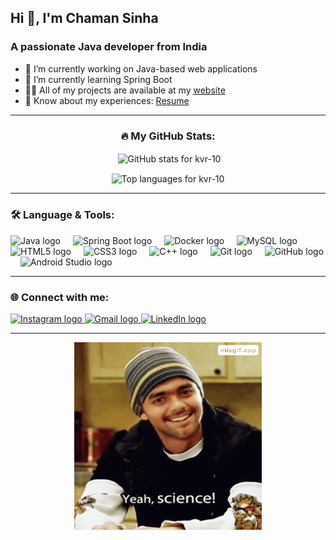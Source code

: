 <h2 align="left">Hi 👋, I'm Chaman Sinha</h2>
<h3 align="left">A passionate Java developer from India</h3>

- 🔭 I’m currently working on Java-based web applications  
- 🌱 I’m currently learning Spring Boot  
- 👨‍💻 All of my projects are available at my [website](https://kvr-10.github.io)  
- 📄 Know about my experiences: [Resume](https://kvr-10.github.io/Chaman_Sinha_Resume.pdf)

---

<div align="center">
  <h3 align="center">🔥 My GitHub Stats:</h3>
  <p>&nbsp;<img align="center" src="https://github-readme-stats.vercel.app/api?username=kvr-10&show_icons=true&title_color=cc9724&text_color=ea6d1a&bg_color=2a292e&locale=en" alt="GitHub stats for kvr-10" /></p>
  <p><img align="center" src="https://github-readme-stats.vercel.app/api/top-langs?username=kvr-10&show_icons=true&title_color=d0b425&text_color=ee7e17&bg_color=2d2525&locale=en&layout=compact" alt="Top languages for kvr-10" /></p>
 <!--- <p><img align="center" src="https://github-readme-streak-stats.herokuapp.com/?user=kvr-10&theme=dark" alt="GitHub streak for kvr-10" /></p>--->
</div>

---

<h3 align="left">🛠 Language & Tools:</h3>

<div align="left">
  <img src="https://cdn.jsdelivr.net/gh/devicons/devicon/icons/java/java-original.svg" height="40" alt="Java logo" />
  <img width="12" />
  <img src="https://cdn.jsdelivr.net/gh/devicons/devicon/icons/spring/spring-original.svg" height="40" alt="Spring Boot logo" />
  <img width="12" />
  <img src="https://cdn.jsdelivr.net/gh/devicons/devicon/icons/docker/docker-plain-wordmark.svg" height="40" alt="Docker logo" />
  <img width="12" />
  <img src="https://cdn.jsdelivr.net/gh/devicons/devicon/icons/mysql/mysql-original.svg" height="40" alt="MySQL logo" />
  <img width="12" />
  <img src="https://cdn.jsdelivr.net/gh/devicons/devicon/icons/html5/html5-original.svg" height="40" alt="HTML5 logo" />
  <img width="12" />
  <img src="https://cdn.jsdelivr.net/gh/devicons/devicon/icons/css3/css3-original.svg" height="40" alt="CSS3 logo" />
  <img width="12" />
  <img src="https://cdn.jsdelivr.net/gh/devicons/devicon/icons/cplusplus/cplusplus-original.svg" height="40" alt="C++ logo" />
  <img width="12" />
  <img src="https://cdn.jsdelivr.net/gh/devicons/devicon/icons/git/git-original.svg" height="40" alt="Git logo" />
  <img width="12" />
  <img src="https://cdn.jsdelivr.net/gh/devicons/devicon/icons/github/github-original.svg" height="40" alt="GitHub logo" />
  <img width="12" />
  <img src="https://cdn.jsdelivr.net/gh/devicons/devicon/icons/androidstudio/androidstudio-original.svg" height="40" alt="Android Studio logo" />
</div>

---

<h3 align="left">🌐 Connect with me:</h3>

<div align="left">
  <a href="https://www.instagram.com/kvr10_" target="_blank">
    <img src="https://img.shields.io/static/v1?message=Instagram&logo=instagram&label=&color=E4405F&logoColor=white&labelColor=&style=for-the-badge" height="35" alt="Instagram logo" />
  </a>
  <a href="mailto:chamansinha9480@gmail.com" target="_blank">
    <img src="https://img.shields.io/static/v1?message=Gmail&logo=gmail&label=&color=D14836&logoColor=white&labelColor=&style=for-the-badge" height="35" alt="Gmail logo" />
  </a>
  <a href="https://www.linkedin.com/in/chaman-sinha/" target="_blank">
    <img src="https://img.shields.io/static/v1?message=LinkedIn&logo=linkedin&label=&color=0077B5&logoColor=white&labelColor=&style=for-the-badge" height="35" alt="LinkedIn logo" />
  </a>
</div>

---

<div align="center">
  <img src="https://github.com/Kvr-10/Kvr-10/blob/main/mygif.gif" alt="GIF" width="300" height="300" />
</div>
